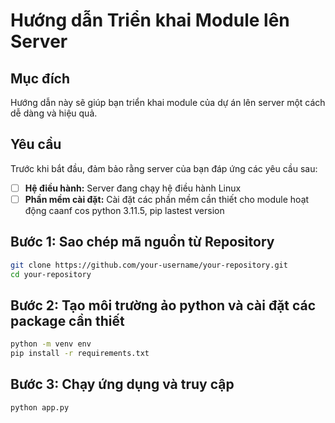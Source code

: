 # Hướng dẫn Triển khai Module lên Server

## Mục đích
Hướng dẫn này sẽ giúp bạn triển khai module của dự án lên server một cách dễ dàng và hiệu quả.

## Yêu cầu
Trước khi bắt đầu, đảm bảo rằng server của bạn đáp ứng các yêu cầu sau:
- [ ] **Hệ điều hành:** Server đang chạy hệ điều hành Linux
- [ ] **Phần mềm cài đặt:** Cài đặt các phần mềm cần thiết cho module hoạt động caanf cos python 3.11.5, pip lastest version

## Bước 1: Sao chép mã nguồn từ Repository
```bash
git clone https://github.com/your-username/your-repository.git
cd your-repository
```

## Bước 2: Tạo môi trường ảo python và cài đặt các package cần thiết
```bash
python -m venv env
pip install -r requirements.txt
```

## Bước 3: Chạy ứng dụng và truy cập
```bash
python app.py
```
